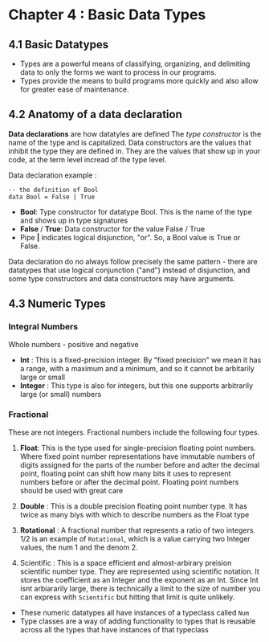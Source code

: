 # Chapter 4 : Basic Data Types

## 4.1 Basic Datatypes

- Types are a powerful means of classifying, organizing, and delimiting data to only the forms we want to process in our programs. 
- Types provide the means to build programs more quickly and also allow for greater ease of maintenance.

## 4.2 Anatomy of a data declaration
**Data declarations** are how datatyles are defined
The *type constructor* is the name of the type and is capitalized.
Data constructors are the values that inhibit the type they are defined in. They are the values that show up in your code, at the term level incread of the type level.

Data declaration example :

```
-- the definition of Bool
data Bool = False | True 
```
- **Bool**: Type constructor for datatype Bool. This is the name of the type and shows up in type signatures
- **False** / **True**: Data constructor for the value False / True
- Pipe **|** indicates logical disjunction, "or". So, a Bool value is True or False.

Data declaration do no always follow precisely the same pattern - there are datatypes that use logical conjunction ("and") instead of disjunction, and some type constructors and data constructors may have arguments.

## 4.3 Numeric Types

### Integral Numbers
Whole numbers - positive and negative

- **Int** : This is a fixed-precision integer. By "fixed precision" we mean it has a range, with a maximum and a minimum, and so it cannot be arbitarily large or small
- **Integer** : This type is also for integers, but this one supports arbitrarily large (or small) numbers

### Fractional
These are not integers. Fractional numbers include the following four types.

1. **Float**:  This is the type used for single-precision floating point numbers.  Where fixed point number representations have immutable numbers of digits assigned for the parts of the number before and adter the decimal point, floating point can shift how many bits it uses to represent numbers before or after the decimal point. Floating point numbers should be used with great care

2. **Double** : This is a double precision floating point number type. It has twice as many biys with which to describe numbers as the Float type

3. **Rotational** : A fractional number that represents a ratio of two integers. 1/2 is an example of ```Rotational```, which is a value carrying two Integer values, the num 1 and the denom 2.

4. Scientific : This is a space efficient and almost-arbirary preision scientific number type. They are represented using scientific notation. It stores the coefficient as an Integer and the exponent as an Int. Since Int isnt arbiararily large, there is technically a limit to the size of number you can express with ```Scientific``` but hitting that limit is quite unlikely.

- These numeric datatypes all have instances of a typeclass called ```Num```
- Type classes are a way of adding functionality to types that is reusable across all the types that have instances of that typeclass